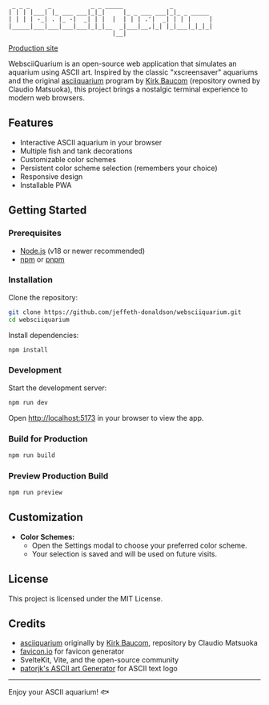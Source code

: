 ```
 _ _ _     _           _ _ _____             _           
| | | |___| |_ ___ ___|_|_|     |_ _ ___ ___|_|_ _ _____ 
| | | | -_| . |_ -|  _| | |  |  | | | .'|  _| | | |     |
|_____|___|___|___|___|_|_|__  _|___|__,|_| |_|___|_|_|_|
                             |__|                        
```

[Production site](https://websciiquarium.vercel.app)

WebsciiQuarium is an open-source web application that simulates an aquarium using ASCII art. Inspired by the classic "xscreensaver" aquariums and the original [asciiquarium](https://github.com/cmatsuoka/asciiquarium) program by [Kirk Baucom](https://robobunny.com/wp/?cat=11) (repository owned by Claudio Matsuoka), this project brings a nostalgic terminal experience to modern web browsers.



## Features

- Interactive ASCII aquarium in your browser
- Multiple fish and tank decorations
- Customizable color schemes
- Persistent color scheme selection (remembers your choice)
- Responsive design
- Installable PWA

## Getting Started

### Prerequisites
- [Node.js](https://nodejs.org/) (v18 or newer recommended)
- [npm](https://www.npmjs.com/) or [pnpm](https://pnpm.io/)

### Installation

Clone the repository:
```sh
git clone https://github.com/jeffeth-donaldson/websciiquarium.git
cd websciiquarium
```

Install dependencies:
```sh
npm install
```

### Development

Start the development server:
```sh
npm run dev
```

Open [http://localhost:5173](http://localhost:5173) in your browser to view the app.

### Build for Production

```sh
npm run build
```

### Preview Production Build

```sh
npm run preview
```

## Customization

- **Color Schemes:**
  - Open the Settings modal to choose your preferred color scheme.
  - Your selection is saved and will be used on future visits.

## License

This project is licensed under the MIT License.

## Credits

- [asciiquarium](https://github.com/cmatsuoka/asciiquarium) originally by [Kirk Baucom](https://robobunny.com/wp/?cat=11), repository by Claudio Matsuoka
- [favicon.io](https://favicon.io) for favicon generator
- SvelteKit, Vite, and the open-source community
- [patorjk's ASCII art Generator](https://patorjk.com/software/taag/#p=display&f=Graffiti&t=Type+Something+&x=none&v=4&h=4&w=80&we=false) for ASCII text logo

---

Enjoy your ASCII aquarium! 🐟
